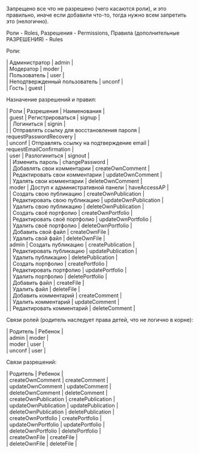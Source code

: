 Запрещено все что не разрешено (чего касаются роли), и это правильно, иначе если добавили что-то, тогда нужно всем запретить это (нелогично).

Роли - Roles,
Разрешения - Permissions,
Правила (дополнительные РАЗРЕШЕНИЯ) - Rules

Роли:

| Администратор                 | admin  |  
| Модератор                     | moder  |  
| Пользователь                  | user   |  
| Неподтвержденный пользователь | unconf |  
| Гость                         | guest  |  

Назначение разрешений и правил:

| Роли   | Разрешения                                  | Наименования             |  
| guest  | Регистрироваться                            | signup                   |  
|        | Логиниться                                  | signin                   |  
|        | Отправлять ссылку для восстановления пароля | requestPasswordRecovery  |  
| unconf | Отправлять ссылку на подтверждение email    | requestEmailConfirmation |  
| user   | Разлогиниться                               | signout                  |  
|        | Изменить пароль                             | changePassword           |  
|        | Добавлять свои комментарии                  | createOwnComment         |  
|        | Редактировать свои комментарии              | updateOwnComment         |  
|        | Удалять свои комментарии                    | deleteOwnComment         |  
| moder  | Доступ к административной панели            | haveAccessAP             |  
|        | Создать свою публикацию                     | createOwnPublication     |  
|        | Редактировать свою публикацию               | updateOwnPublication     |  
|        | Удалить свою публикацию                     | deleteOwnPublication     |  
|        | Создать своё портфолио                      | createOwnPortfolio       |  
|        | Редактировать своё портфолио                | updateOwnPortfolio       |  
|        | Удалить своё портфолио                      | deleteOwnPortfolio       |  
|        | Добавить свой файл                          | createOwnFile            |  
|        | Удалить свой файл                           | deleteOwnFile            |  
| admin  | Создать публикацию                          | createPublication        |  
|        | Редактировать публикацию                    | updatePublication        |  
|        | Удалить публикацию                          | deletePublication        |  
|        | Создать портфолио                           | createPortfolio          |  
|        | Редактировать портфолио                     | updatePortfolio          |  
|        | Удалить портфолио                           | deletePortfolio          |  
|        | Добавить файл                               | createFile               |  
|        | Удалить файл                                | deleteFile               |  
|        | Добавить комментарий                        | createComment            |  
|        | Удалить комментарий                         | updateComment            |  
|        | Редактировать комментарий                   | deleteComment            |  

Связи ролей (родитель наследует права детей, что не логично в корне):

| Родитель | Ребенок |  
| admin    | moder   |  
| moder    | user    |  
| unconf   | user    |  

Связи разрешений:

| Родитель             | Ребенок           |  
| createOwnComment     | createComment     |  
| updateOwnComment     | updateComment     |  
| deleteOwnComment     | deleteComment     |  
| createOwnPublication | createPublication |  
| updateOwnPublication | updatePublication |  
| deleteOwnPublication | deletePublication |  
| createOwnPortfolio   | createPortfolio   |  
| updateOwnPortfolio   | updatePortfolio   |  
| deleteOwnPortfolio   | deletePortfolio   |  
| createOwnFile        | createFile        |  
| deleteOwnFile        | deleteFile        |  
